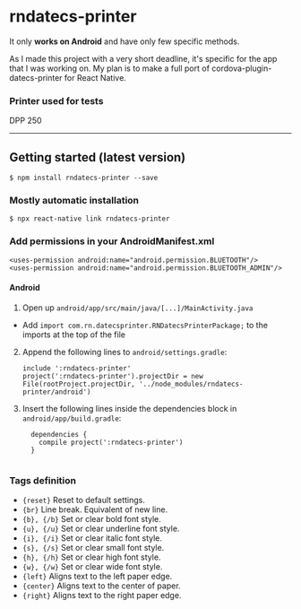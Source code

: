 # rndatecs-printer

It only **works on Android** and have only few specific methods.

As I made this project with a very short deadline, it's specific for the app that I was working on.
My plan is to make a full port of cordova-plugin-datecs-printer for React Native.

### Printer used for tests
DPP 250

---

## Getting started (latest version)

`$ npm install rndatecs-printer --save`

### Mostly automatic installation

`$ npx react-native link rndatecs-printer`

### Add permissions in your AndroidManifest.xml
```
<uses-permission android:name="android.permission.BLUETOOTH"/>
<uses-permission android:name="android.permission.BLUETOOTH_ADMIN"/>
```

#### Android

1. Open up `android/app/src/main/java/[...]/MainActivity.java`
  - Add `import com.rn.datecsprinter.RNDatecsPrinterPackage;` to the imports at the top of the file

2. Append the following lines to `android/settings.gradle`:
  	```
  	include ':rndatecs-printer'
  	project(':rndatecs-printer').projectDir = new File(rootProject.projectDir, '../node_modules/rndatecs-printer/android')

  	```
3. Insert the following lines inside the dependencies block in `android/app/build.gradle`:
  	```
	  dependencies {
		compile project(':rndatecs-printer')  
	  }
      
  	```

### Tags definition
- `{reset}`	    Reset to default settings.
- `{br}`	    Line break. Equivalent of new line.
- `{b}, {/b}`	Set or clear bold font style.
- `{u}, {/u}`	Set or clear underline font style.
- `{i}, {/i}`	Set or clear italic font style.
- `{s}, {/s}`	Set or clear small font style.
- `{h}, {/h}`	Set or clear high font style.
- `{w}, {/w}`	Set or clear wide font style.
- `{left}`	    Aligns text to the left paper edge.
- `{center}`	Aligns text to the center of paper.
- `{right}`	    Aligns text to the right paper edge.
